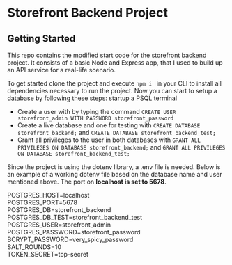 # Storefront Backend Project

## Getting Started
This repo contains the modified start code for the storefront backend project. It consists of a basic Node and Express app, that I used to build up an API service for a real-life scenario.

To get started clone the project and execute `npm i ` in your CLI to install all dependencies necessary to run the project. Now you can start to setup a database by following these steps:
startup a PSQL terminal

* Create a user with by typing the command `CREATE USER storefront_admin WITH PASSWORD storefront_password`
* Create a live database and one for testing with `CREATE DATABASE storefront_backend;` and `CREATE DATABASE storefront_backend_test;`
* Grant all privileges to the user in both databases with `GRANT ALL PRIVILEGES ON DATABASE storefront_backend;` and `GRANT ALL PRIVILEGES ON DATABASE storefront_backend_test;`

Since the project is using the dotenv library, a .env file is needed. Below is an example of a working dotenv file based on the database name and user mentioned above. The port on **localhost is set to 5678**.

POSTGRES_HOST=localhost <br>
POSTGRES_PORT=5678 <br>
POSTGRES_DB=storefront_backend <br>
POSTGRES_DB_TEST=storefront_backend_test<br>
POSTGRES_USER=storefront_admin <br>
POSTGRES_PASSWORD=storefront_password<br>
BCRYPT_PASSWORD=very_spicy_password<br>
SALT_ROUNDS=10<br>
TOKEN_SECRET=top-secret<br>